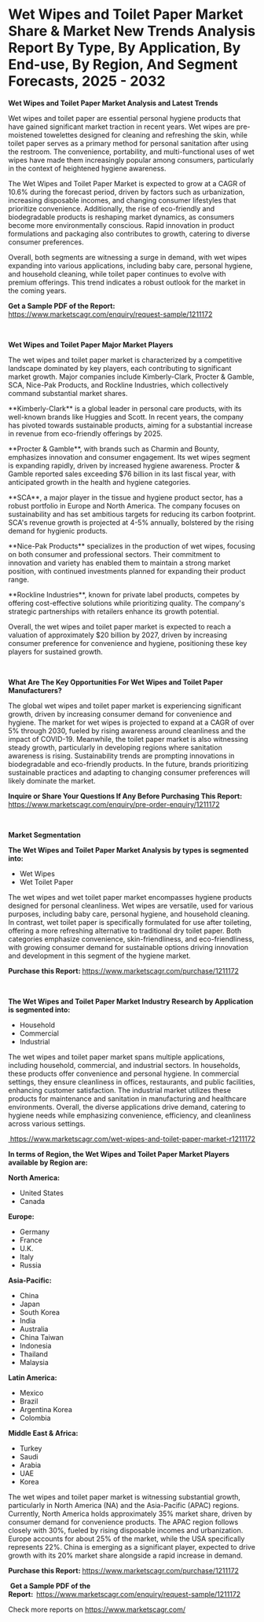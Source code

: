 <p><h1>Wet Wipes and Toilet Paper Market Share & Market New Trends Analysis Report By Type, By Application, By End-use, By Region, And Segment Forecasts, 2025 - 2032</h1></p><p><strong>Wet Wipes and Toilet Paper Market Analysis and Latest Trends</strong></p>
<p><p>Wet wipes and toilet paper are essential personal hygiene products that have gained significant market traction in recent years. Wet wipes are pre-moistened towelettes designed for cleaning and refreshing the skin, while toilet paper serves as a primary method for personal sanitation after using the restroom. The convenience, portability, and multi-functional uses of wet wipes have made them increasingly popular among consumers, particularly in the context of heightened hygiene awareness.</p><p>The Wet Wipes and Toilet Paper Market is expected to grow at a CAGR of 10.6% during the forecast period, driven by factors such as urbanization, increasing disposable incomes, and changing consumer lifestyles that prioritize convenience. Additionally, the rise of eco-friendly and biodegradable products is reshaping market dynamics, as consumers become more environmentally conscious. Rapid innovation in product formulations and packaging also contributes to growth, catering to diverse consumer preferences.</p><p>Overall, both segments are witnessing a surge in demand, with wet wipes expanding into various applications, including baby care, personal hygiene, and household cleaning, while toilet paper continues to evolve with premium offerings. This trend indicates a robust outlook for the market in the coming years.</p></p>
<p><strong>Get a Sample PDF of the Report:&nbsp;</strong> <a href="https://www.marketscagr.com/enquiry/request-sample/1211172?utm_campaign=1166&utm_medium=2&utm_source=Github&utm_content=ia&utm_term=24032025&utm_id=wet-wipes-and-toilet-paper">https://www.marketscagr.com/enquiry/request-sample/1211172</a></p>
<p>&nbsp;</p>
<p><strong>Wet Wipes and Toilet Paper Major Market Players</strong></p>
<p><p>The wet wipes and toilet paper market is characterized by a competitive landscape dominated by key players, each contributing to significant market growth. Major companies include Kimberly-Clark, Procter & Gamble, SCA, Nice-Pak Products, and Rockline Industries, which collectively command substantial market shares.</p><p>**Kimberly-Clark** is a global leader in personal care products, with its well-known brands like Huggies and Scott. In recent years, the company has pivoted towards sustainable products, aiming for a substantial increase in revenue from eco-friendly offerings by 2025.</p><p>**Procter & Gamble**, with brands such as Charmin and Bounty, emphasizes innovation and consumer engagement. Its wet wipes segment is expanding rapidly, driven by increased hygiene awareness. Procter & Gamble reported sales exceeding $76 billion in its last fiscal year, with anticipated growth in the health and hygiene categories.</p><p>**SCA**, a major player in the tissue and hygiene product sector, has a robust portfolio in Europe and North America. The company focuses on sustainability and has set ambitious targets for reducing its carbon footprint. SCA's revenue growth is projected at 4-5% annually, bolstered by the rising demand for hygienic products.</p><p>**Nice-Pak Products** specializes in the production of wet wipes, focusing on both consumer and professional sectors. Their commitment to innovation and variety has enabled them to maintain a strong market position, with continued investments planned for expanding their product range.</p><p>**Rockline Industries**, known for private label products, competes by offering cost-effective solutions while prioritizing quality. The company's strategic partnerships with retailers enhance its growth potential.</p><p>Overall, the wet wipes and toilet paper market is expected to reach a valuation of approximately $20 billion by 2027, driven by increasing consumer preference for convenience and hygiene, positioning these key players for sustained growth.</p></p>
<p>&nbsp;</p>
<p><strong>What Are The Key Opportunities For Wet Wipes and Toilet Paper Manufacturers?</strong></p>
<p><p>The global wet wipes and toilet paper market is experiencing significant growth, driven by increasing consumer demand for convenience and hygiene. The market for wet wipes is projected to expand at a CAGR of over 5% through 2030, fueled by rising awareness around cleanliness and the impact of COVID-19. Meanwhile, the toilet paper market is also witnessing steady growth, particularly in developing regions where sanitation awareness is rising. Sustainability trends are prompting innovations in biodegradable and eco-friendly products. In the future, brands prioritizing sustainable practices and adapting to changing consumer preferences will likely dominate the market.</p></p>
<p><strong>Inquire or Share Your Questions If Any Before Purchasing This Report:</strong> <a href="https://www.marketscagr.com/enquiry/pre-order-enquiry/1211172?utm_campaign=1166&utm_medium=2&utm_source=Github&utm_content=ia&utm_term=24032025&utm_id=wet-wipes-and-toilet-paper">https://www.marketscagr.com/enquiry/pre-order-enquiry/1211172</a></p>
<p>&nbsp;</p>
<p><strong>Market Segmentation</strong></p>
<p><strong>The Wet Wipes and Toilet Paper Market Analysis by types is segmented into:</strong></p>
<p><ul><li>Wet Wipes</li><li>Wet Toilet Paper</li></ul></p>
<p><p>The wet wipes and wet toilet paper market encompasses hygiene products designed for personal cleanliness. Wet wipes are versatile, used for various purposes, including baby care, personal hygiene, and household cleaning. In contrast, wet toilet paper is specifically formulated for use after toileting, offering a more refreshing alternative to traditional dry toilet paper. Both categories emphasize convenience, skin-friendliness, and eco-friendliness, with growing consumer demand for sustainable options driving innovation and development in this segment of the hygiene market.</p></p>
<p><strong>Purchase this Report:&nbsp;</strong><a href="https://www.marketscagr.com/purchase/1211172?utm_campaign=1166&utm_medium=2&utm_source=Github&utm_content=ia&utm_term=24032025&utm_id=wet-wipes-and-toilet-paper">https://www.marketscagr.com/purchase/1211172</a></p>
<p>&nbsp;</p>
<p><strong>The Wet Wipes and Toilet Paper Market Industry Research by Application is segmented into:</strong></p>
<p><ul><li>Household</li><li>Commercial</li><li>Industrial</li></ul></p>
<p><p>The wet wipes and toilet paper market spans multiple applications, including household, commercial, and industrial sectors. In households, these products offer convenience and personal hygiene. In commercial settings, they ensure cleanliness in offices, restaurants, and public facilities, enhancing customer satisfaction. The industrial market utilizes these products for maintenance and sanitation in manufacturing and healthcare environments. Overall, the diverse applications drive demand, catering to hygiene needs while emphasizing convenience, efficiency, and cleanliness across various settings.</p></p>
<p><a href="https://www.marketscagr.com/wet-wipes-and-toilet-paper-market-r1211172?utm_campaign=1166&utm_medium=2&utm_source=Github&utm_content=ia&utm_term=24032025&utm_id=wet-wipes-and-toilet-paper">&nbsp;https://www.marketscagr.com/wet-wipes-and-toilet-paper-market-r1211172</a></p>
<p><strong>In terms of Region, the Wet Wipes and Toilet Paper Market Players available by Region are:</strong></p>
<p>
    <p> <strong> North America: </strong>
        <ul>
            <li>United States</li>
            <li>Canada</li>
        </ul>
        </p> 
    <p> <strong> Europe: </strong>
        <ul>
            <li>Germany</li>
            <li>France</li>
            <li>U.K.</li>
            <li>Italy</li>
            <li>Russia</li>
        </ul>
        </p> 
    <p> <strong> Asia-Pacific: </strong>
        <ul>
            <li>China</li>
            <li>Japan</li>
            <li>South Korea</li>
            <li>India</li>
            <li>Australia</li>
            <li>China Taiwan</li>
            <li>Indonesia</li>
            <li>Thailand</li>
            <li>Malaysia</li>
        </ul>
        </p> 
    <p> <strong> Latin America: </strong>
        <ul>
            <li>Mexico</li>
            <li>Brazil</li>
            <li>Argentina Korea</li>
            <li>Colombia</li>
        </ul>
        </p> 
    <p> <strong> Middle East & Africa: </strong>
        <ul>
            <li>Turkey</li>
            <li>Saudi</li>
            <li>Arabia</li>
            <li>UAE</li>
            <li>Korea</li>
        </ul>
    </p>
    </p>
<p><p>The wet wipes and toilet paper market is witnessing substantial growth, particularly in North America (NA) and the Asia-Pacific (APAC) regions. Currently, North America holds approximately 35% market share, driven by consumer demand for convenience products. The APAC region follows closely with 30%, fueled by rising disposable incomes and urbanization. Europe accounts for about 25% of the market, while the USA specifically represents 22%. China is emerging as a significant player, expected to drive growth with its 20% market share alongside a rapid increase in demand.</p></p>
<p><strong>Purchase this Report: </strong><a href="https://www.marketscagr.com/purchase/1211172?utm_campaign=1166&utm_medium=2&utm_source=Github&utm_content=ia&utm_term=24032025&utm_id=wet-wipes-and-toilet-paper">https://www.marketscagr.com/purchase/1211172</a></p>
<p>&nbsp;<strong>Get a Sample PDF of the Report:&nbsp;&nbsp;</strong><a href="https://www.marketscagr.com/enquiry/request-sample/1211172?utm_campaign=1166&utm_medium=2&utm_source=Github&utm_content=ia&utm_term=24032025&utm_id=wet-wipes-and-toilet-paper">https://www.marketscagr.com/enquiry/request-sample/1211172</a></p>
<p><strong></strong></p>
<p>Check more reports on <a href="https://www.marketscagr.com/?utm_campaign=1166&utm_medium=2&utm_source=Github&utm_content=ia&utm_term=24032025&utm_id=wet-wipes-and-toilet-paper">https://www.marketscagr.com/</a></p>